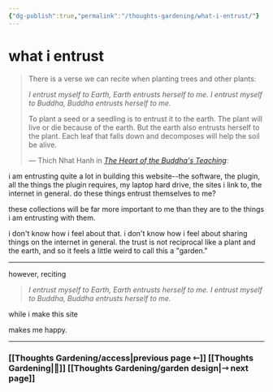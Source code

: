 ```yaml
---
{"dg-publish":true,"permalink":"/thoughts-gardening/what-i-entrust/"}
---
```


# what i entrust

> There is a verse we can recite when planting trees and other plants: 
> 
> *I entrust myself to Earth, 
> Earth entrusts herself to me. 
> I entrust myself to Buddha, 
> Buddha entrusts herself to me.* 
> 
> To plant a seed or a seedling is to entrust it to the earth. The plant will live or die because of the earth. But the earth also entrusts herself to the plant. Each leaf that falls down and decomposes will help the soil be alive.
> 
> &mdash; Thich Nhat Hanh in [*The Heart of the Buddha's Teaching*](https://www.dwms.org/uploads/8/7/8/7/87873912/thich_nhat_hanh_-_the_heart_of_buddhas_teaching.pdf):

i am entrusting quite a lot in building this website--the software, the plugin, all the things the plugin requires, my laptop hard drive, the sites i link to, the internet in general. do these things entrust themselves to me?

these collections will be far more important to me than they are to the things i am entrusting with them. 

i don't know how i feel about that. i don't know how i feel about sharing things on the internet in general. the trust is not reciprocal like a plant and the earth, and so it feels a little weird to call this a "garden." 

---

however, reciting

> *I entrust myself to Earth, 
> Earth entrusts herself to me. 
> I entrust myself to Buddha, 
> Buddha entrusts herself to me.* 

while i make this site 

makes me happy.

---
### [[Thoughts Gardening/access\|previous page ⇽]] [[Thoughts Gardening\|💬]] [[Thoughts Gardening/garden design\|⇾ next page]]